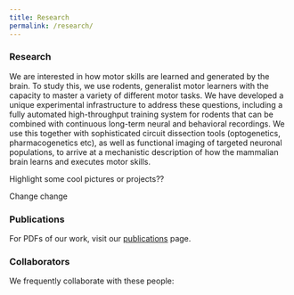 ```yaml
---
title: Research
permalink: /research/
---
```


### Research
We are interested in how motor skills are learned and generated by the brain. To study this, we use rodents, generalist motor learners with the capacity to master a variety of different motor tasks. We have developed a unique experimental infrastructure to address these questions, including a fully automated high-throughput training system for rodents that can be combined with continuous long-term neural and behavioral recordings. We use this together with sophisticated circuit dissection tools (optogenetics, pharmacogenetics etc), as well as functional imaging of targeted neuronal populations, to arrive at a mechanistic description of how the mammalian brain learns and executes motor skills.

Highlight some cool pictures or projects??

Change change

### Publications

For PDFs of our work, visit our [publications](/publications.html) page.


### Collaborators

We frequently collaborate with these people:
